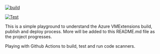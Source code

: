 [![build](https://github.com/smasetty/VMExtensionsPlayGround/actions/workflows/build-validation.yml/badge.svg)](https://github.com/smasetty/VMExtensionsPlayGround/actions/workflows/build-validation.yml)

[![Test](https://github.com/smasetty/VMExtensionsPlayGround/actions/workflows/build-test.yaml/badge.svg)](https://github.com/smasetty/VMExtensionsPlayGround/actions/workflows/build-test.yaml)

This is a simple playground to understand the Azure VMExtensions build, publish and deploy process. More will be added to this README.md file as the project progresses. 

Playing with Github Actions to build, test and run code scanners.
